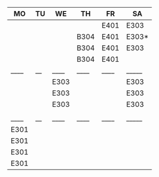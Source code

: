 |MO  |TU|WE  |TH  |FR  |SA   |
|----|--|----|----|----|-----|
|    |  |    |    |E401|E303 |
|    |  |    |B304|E401|E303*|
|    |  |    |B304|E401|E303 |
|    |  |    |B304|E401|     |
|____|__|____|____|____|_____|
|    |  |E303|    |    |E303 |
|    |  |E303|    |    |E303 |
|    |  |E303|    |    |E303 |
|    |  |    |    |    |     |
|____|__|____|____|____|_____|
|E301|  |    |    |    |     |
|E301|  |    |    |    |     |
|E301|  |    |    |    |     |
|E301|  |    |    |    |     |
